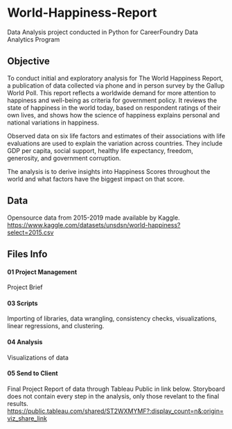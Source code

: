 # World-Happiness-Report
Data Analysis project conducted in Python for CareerFoundry Data Analytics Program

## Objective
To conduct initial and exploratory analysis for The World Happiness Report, a publication of data collected via phone and in person survey by the Gallup World Poll. This report reflects a worldwide demand for more attention to happiness and well-being as criteria for government policy. It reviews the state of happiness in the world today, based on respondent ratings of their own lives, and shows how the science of happiness explains personal and national variations in happiness.

Observed data on six life factors and estimates of their associations with life evaluations are used to explain the variation across countries. They include GDP per capita, social support, healthy life expectancy, freedom, generosity, and government corruption.

The analysis is to derive insights into Happiness Scores throughout the world and what factors have the biggest impact on that score.

## Data
Opensource data from 2015-2019 made available by Kaggle.
https://www.kaggle.com/datasets/unsdsn/world-happiness?select=2015.csv

## Files Info
#### 01 Project Management
Project Brief
#### 03 Scripts
Importing of libraries, data wrangling, consistency checks, visualizations, linear regressions, and clustering.
#### 04 Analysis
Visualizations of data
#### 05 Send to Client
Final Project Report of data through Tableau Public in link below. 
Storyboard does not contain every step in the analysis, only those revelant to the final results.
https://public.tableau.com/shared/ST2WXMYMF?:display_count=n&:origin=viz_share_link
